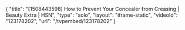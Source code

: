 {
    "title": "[1508443598] How to Prevent Your Concealer from Creasing | Beauty Extra | HSN",
    "type": "solo",
    "layout": "iframe-static",
    "videoId": "123178202",
    "url": "\/tvpembed\/123178202"
}